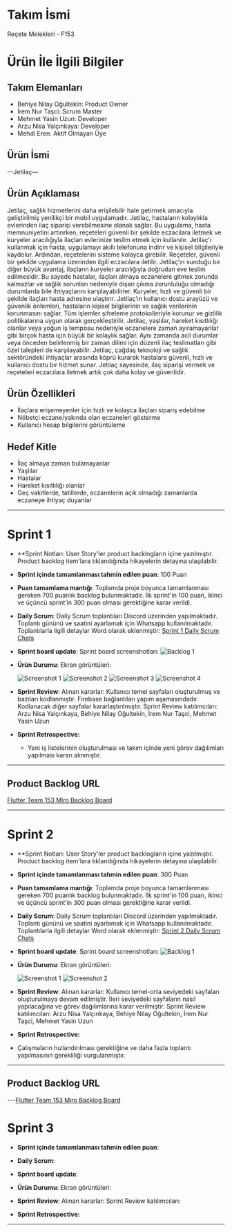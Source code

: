 # Takım İsmi
Reçete Melekleri - F153

# Ürün İle İlgili Bilgiler 

## Takım Elemanları
- Behiye Nilay Oğultekin: Product Owner
- İrem Nur Taşci: Scrum Master
- Mehmet Yasin Uzun: Developer
- Arzu Nisa Yalçınkaya: Developer
- Mehdi Eren: Aktif Olmayan Üye

## Ürün İsmi

—Jetilaç—

## Ürün Açıklaması

Jetilaç, sağlık hizmetlerini daha erişilebilir hale getirmek amacıyla geliştirilmiş yenilikçi bir mobil uygulamadır. Jetilaç, hastaların kolaylıkla evlerinden ilaç siparişi verebilmesine olanak sağlar. Bu uygulama, hasta memnuniyetini artırırken, reçeteleri güvenli bir şekilde eczacılara iletmek ve kuryeler aracılığıyla ilaçları evlerinize teslim etmek için kullanılır. Jetilaç’ı kullanmak için hasta, uygulamayı akıllı telefonuna indirir ve kişisel bilgileriyle kaydolur. Ardından, reçetelerini sisteme kolayca girebilir. Reçeteler, güvenli bir şekilde uygulama üzerinden ilgili eczacılara iletilir. Jetilaç’ın sunduğu bir diğer büyük avantaj, ilaçların kuryeler aracılığıyla doğrudan eve teslim edilmesidir. Bu sayede hastalar, ilaçları almaya eczanelere gitmek zorunda kalmazlar ve sağlık sorunları nedeniyle dışarı çıkma zorunluluğu olmadığı durumlarda bile ihtiyaçlarını karşılayabilirler. Kuryeler, hızlı ve güvenli bir şekilde ilaçları hasta adresine ulaştırır. Jetilaç’ın kullanıcı dostu arayüzü ve güvenlik önlemleri, hastaların kişisel bilgilerinin ve sağlık verilerinin korunmasını sağlar. Tüm işlemler şifreleme protokolleriyle korunur ve gizlilik politikalarına uygun olarak gerçekleştirilir. Jetilaç, yaşlılar, hareket kısıtlılığı olanlar veya yoğun iş temposu nedeniyle eczanelere zaman ayıramayanlar gibi birçok hasta için büyük bir kolaylık sağlar. Aynı zamanda acil durumlar veya önceden belirlenmiş bir zaman dilimi için düzenli ilaç teslimatları gibi özel talepleri de karşılayabilir. Jetilaç, çağdaş teknoloji ve sağlık sektöründeki ihtiyaçlar arasında köprü kurarak hastalara güvenli, hızlı ve kullanıcı dostu bir hizmet sunar. Jetilaç sayesinde, ilaç siparişi vermek ve reçeteleri eczacılara iletmek artık çok daha kolay ve güvenlidir.


## Ürün Özellikleri
- İlaçlara erişemeyenler için hızlı ve kolayca ilaçları sipariş edebilme 
- Nöbetçi eczane/yakında olan eczaneleri gösterme
- Kullanıcı hesap bilgilerini görüntüleme


## Hedef Kitle
- İlaç almaya zaman bulamayanlar 
- Yaşlılar
- Hastalar
- Hareket kısıtlılığı olanlar
- Geç vakitlerde, tatillerde, eczanelerin açık olmadığı zamanlarda eczaneye ihtiyaç duyanlar

---

# Sprint 1
- **Sprint Notları: User Story'ler product backlogların içine yazılmıştır. Product backlog item'lara tıklandığında hikayelerin detayına ulaşılabilir. 
- **Sprint içinde tamamlanması tahmin edilen puan**: 100 Puan


- **Puan tamamlama mantığı**: Toplamda proje boyunca tamamlanması gereken 700 puanlık backlog bulunmaktadır. İlk sprint'in 100 puan, ikinci ve üçüncü sprint’in 300 puan olması gerektiğine karar verildi.


- **Daily Scrum**: Daily Scrum toplantıları Discord üzerinden yapılmaktadır. Toplantı gününü ve saatini ayarlamak için Whatsapp kullanılmaktadır. Toplantılarla ilgili detaylar Word olarak eklenmiştir: [Sprint 1 Daily Scrum Chats](https://github.com/ArzuNisa/Jetilac/blob/main/ProjectManagement/Sprint1Documents/Sprint_1_Daily_Scrum_Chats.docx)


- **Sprint board update**: Sprint board screenshotları: 
![Backlog 1](https://github.com/ArzuNisa/Jetilac/blob/main/ProjectManagement/Sprint1Documents/backlog1.png)


- **Ürün Durumu**: Ekran görüntüleri:

  ![Screenshot 1](https://github.com/ArzuNisa/Jetilac/blob/main/ProjectManagement/Sprint1Documents/homepage.jpeg)
  ![Screenshot 2](https://github.com/ArzuNisa/Jetilac/blob/main/ProjectManagement/Sprint1Documents/loginpage.png)
  ![Screenshot 3](https://github.com/ArzuNisa/Jetilac/blob/main/ProjectManagement/Sprint1Documents/settingpage.jpeg)
  ![Screenshot 4](https://github.com/ArzuNisa/Jetilac/blob/main/ProjectManagement/Sprint1Documents/userprofilepage.jpeg)
  
- **Sprint Review**: 
Alınan kararlar: Kullanıcı temel sayfaları oluşturulmuş ve bazıları kodlanmıştır. Firebase bağlantıları yapım aşamasındadır. Kodlanacak diğer sayfalar kararlaştırılmıştır. Sprint Review katılımcıları: Arzu Nisa Yalçınkaya, Behiye Nilay Oğultekin, İrem Nur Taşci, Mehmet Yasin Uzun

- **Sprint Retrospective:**
  - Yeni iş listelerinin oluşturulması ve takım içinde yeni görev dağılımları yapılması kararı alınmıştır.
 

---

## Product Backlog URL
[Flutter Team 153 Miro Backlog Board](https://miro.com/app/board/uXjVMAZ-cEA=/?share_link_id=628897236870)

---

# Sprint 2
- **Sprint Notları: User Story'ler product backlogların içine yazılmıştır. Product backlog item'lara tıklandığında hikayelerin detayına ulaşılabilir. 
- **Sprint içinde tamamlanması tahmin edilen puan**: 300 Puan
- **Puan tamamlama mantığı**: Toplamda proje boyunca tamamlanması gereken 700 puanlık backlog bulunmaktadır. İlk sprint'in 100 puan, ikinci ve üçüncü sprint’in 300 puan olması gerektiğine karar verildi.


- **Daily Scrum**: Daily Scrum toplantıları Discord üzerinden yapılmaktadır. Toplantı gününü ve saatini ayarlamak için Whatsapp kullanılmaktadır. Toplantılarla ilgili detaylar Word olarak eklenmiştir: [Sprint 2 Daily Scrum Chats](https://github.com/ArzuNisa/Jetilac/blob/main/ProjectManagement/Sprint2Documents/Sprint_2_Daily_Scrum_Chats.docx)

- **Sprint board update**: Sprint board screenshotları: 
![Backlog 1](https://github.com/ArzuNisa/Jetilac/blob/main/ProjectManagement/Sprint2Documents/backlog2.png)



- **Ürün Durumu**: Ekran görüntüleri:

  ![Screenshot 1](https://github.com/ArzuNisa/Jetilac/blob/main/ProjectManagement/Sprint2Documents/siparis1.jpeg)
  ![Screenshot 2](https://github.com/ArzuNisa/Jetilac/blob/main/ProjectManagement/Sprint2Documents/siparis2.jpeg)

- **Sprint Review**: 
Alınan kararlar: Kullanıcı temel-orta seviyedeki sayfaları oluşturulmaya devam edilmiştir. İleri seviyedeki sayfaların nasıl yapılacağına ve görev dağılımlarına karar verilmiştir.
Sprint Review katılımcıları: Arzu Nisa Yalçınkaya, Behiye Nilay Oğultekin, İrem Nur Taşci, Mehmet Yasin Uzun


- **Sprint Retrospective:**
- Çalışmaların hızlandırılması gerektiğine ve daha fazla toplantı yapılmasının gerekliliği vurgulanmıştır.


---

## Product Backlog URL

---[Flutter Team 153 Miro Backlog Board](https://miro.com/app/board/uXjVMAZ-cEA=/?share_link_id=628897236870)

# Sprint 3

- **Sprint içinde tamamlanması tahmin edilen puan**:


- **Daily Scrum**: 

- **Sprint board update**: 


- **Ürün Durumu**: Ekran görüntüleri:
 
- **Sprint Review**: 
Alınan kararlar: 
Sprint Review katılımcıları:

- **Sprint Retrospective:**


---
